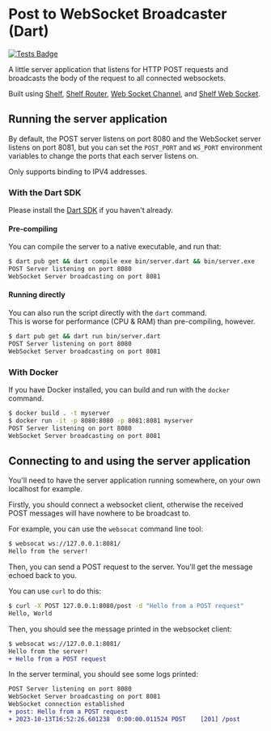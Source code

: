 # Post to WebSocket Broadcaster (Dart)
[![Tests Badge](https://github.com/TechnicJelle/PostToWebsocketBroadcasterDart/actions/workflows/tests.yml/badge.svg)](https://github.com/TechnicJelle/PostToWebsocketBroadcasterDart/actions)

A little server application that listens for HTTP POST requests
and broadcasts the body of the request to all connected websockets.

Built using [Shelf](https://pub.dev/packages/shelf),
[Shelf Router](https://pub.dev/packages/shelf_router),
[Web Socket Channel](https://pub.dev/packages/web_socket_channel),
and [Shelf Web Socket](https://pub.dev/packages/shelf_web_socket).

## Running the server application

By default, the POST server listens on port 8080
and the WebSocket server listens on port 8081,
but you can set the `POST_PORT` and `WS_PORT` environment variables
to change the ports that each server listens on.

Only supports binding to IPV4 addresses.

### With the Dart SDK

Please install the [Dart SDK](https://dart.dev/get-dart) if you haven't already.

#### Pre-compiling
You can  compile the server to a native executable, and run that:

```bash
$ dart pub get && dart compile exe bin/server.dart && bin/server.exe
POST Server listening on port 8080
WebSocket Server broadcasting on port 8081
```

#### Running directly

You can also run the script directly with the `dart` command.\
This is worse for performance (CPU & RAM) than pre-compiling, however.

```bash
$ dart pub get && dart run bin/server.dart
POST Server listening on port 8080
WebSocket Server broadcasting on port 8081
```

### With Docker

If you have Docker installed, you
can build and run with the `docker` command.

```bash
$ docker build . -t myserver
$ docker run -it -p 8080:8080 -p 8081:8081 myserver
POST Server listening on port 8080
WebSocket Server broadcasting on port 8081
```

## Connecting to and using the server application
You'll need to have the server application running somewhere,
on your own localhost for example.

Firstly, you should connect a websocket client,
otherwise the received POST messages will have nowhere to be broadcast to.

For example, you can use the `websocat` command line tool:
```bash
$ websocat ws://127.0.0.1:8081/
Hello from the server!
```

Then, you can send a POST request to the server.
You'll get the message echoed back to you.

You can use `curl` to do this:
```bash
$ curl -X POST 127.0.0.1:8080/post -d "Hello from a POST request"
Hello, World
```

Then, you should see the message printed in the websocket client:
```diff
$ websocat ws://127.0.0.1:8081/
Hello from the server!
+ Hello from a POST request
```

In the server terminal, you should see some logs printed:
```diff
POST Server listening on port 8080
WebSocket Server broadcasting on port 8081
WebSocket connection established
+ post: Hello from a POST request
+ 2023-10-13T16:52:26.601238  0:00:00.011524 POST    [201] /post
```
